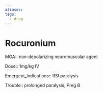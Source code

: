 ```yaml
---
aliases: 
tags:
  - drug
---
```

# Rocuronium  
  
MOA:: non-depolarizing neuromuscular agent  
  
Dose:: 1mg/kg IV  
  
Emergent_Indications:: RSI paralysis  
  
Trouble:: prolonged paralysis, Preg B